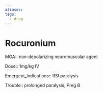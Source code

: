 ```yaml
---
aliases: 
tags:
  - drug
---
```

# Rocuronium  
  
MOA:: non-depolarizing neuromuscular agent  
  
Dose:: 1mg/kg IV  
  
Emergent_Indications:: RSI paralysis  
  
Trouble:: prolonged paralysis, Preg B